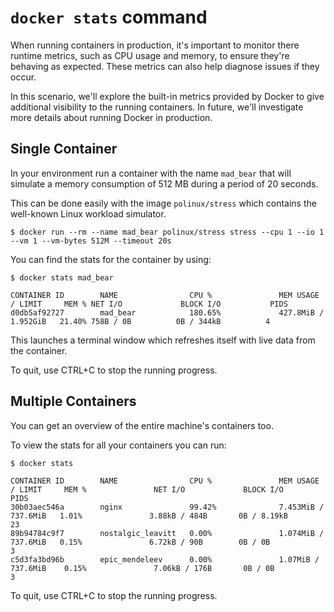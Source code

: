 # `docker stats` command

When running containers in production, it's important to monitor there runtime metrics, such as CPU usage and memory, to ensure they're behaving as expected. These metrics can also help diagnose issues if they occur.

In this scenario, we'll explore the built-in metrics provided by Docker to give additional visibility to the running containers. In future, we'll investigate more details about running Docker in production.

## Single Container

In your environment run a container with the name `mad_bear` that will simulate a memory consumption of 512 MB during a period of 20 seconds.

This can be done easily with the image `polinux/stress` which contains the well-known Linux workload simulator.

```
$ docker run --rm --name mad_bear polinux/stress stress --cpu 1 --io 1 --vm 1 --vm-bytes 512M --timeout 20s
```

You can find the stats for the container by using:

```
$ docker stats mad_bear

CONTAINER ID        NAME                CPU %               MEM USAGE / LIMIT     MEM % NET I/O             BLOCK I/O           PIDS
d0db5af92727        mad_bear            180.65%             427.8MiB / 1.952GiB   21.40% 758B / 0B          0B / 344kB          4
```

This launches a terminal window which refreshes itself with live data from the container.

To quit, use CTRL+C to stop the running progress.

## Multiple Containers

You can get an overview of the entire machine's containers too.

To view the stats for all your containers you can run:

```
$ docker stats

CONTAINER ID        NAME                CPU %               MEM USAGE / LIMIT     MEM %               NET I/O             BLOCK I/O           PIDS
30b03aec546a        nginx               99.42%              7.453MiB / 737.6MiB   1.01%               3.88kB / 484B       0B / 8.19kB         23
89b94784c9f7        nostalgic_leavitt   0.00%               1.074MiB / 737.6MiB   0.15%               6.72kB / 90B        0B / 0B             3
c5d3fa3bd96b        epic_mendeleev      0.00%               1.07MiB / 737.6MiB    0.15%               7.06kB / 176B       0B / 0B             3
```

To quit, use CTRL+C to stop the running progress.

